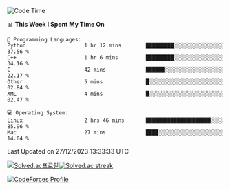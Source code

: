 
<!--START_SECTION:waka-->
![Code Time](http://img.shields.io/badge/Code%20Time-3%2C078%20hrs%2046%20mins-blue)

📊 **This Week I Spent My Time On** 

```text
💬 Programming Languages: 
Python                   1 hr 12 mins        █████████░░░░░░░░░░░░░░░░   37.56 % 
C++                      1 hr 6 mins         █████████░░░░░░░░░░░░░░░░   34.16 % 
C                        42 mins             ██████░░░░░░░░░░░░░░░░░░░   22.17 % 
Other                    5 mins              █░░░░░░░░░░░░░░░░░░░░░░░░   02.84 % 
XML                      4 mins              █░░░░░░░░░░░░░░░░░░░░░░░░   02.47 % 

💻 Operating System: 
Linux                    2 hrs 46 mins       █████████████████████░░░░   85.96 % 
Mac                      27 mins             ████░░░░░░░░░░░░░░░░░░░░░   14.04 % 
```


 Last Updated on 27/12/2023 13:33:33 UTC
<!--END_SECTION:waka-->


[![Solved.ac프로필](http://mazassumnida.wtf/api/generate_badge?boj=hckim96)](https://solved.ac/hckim96)[![Solved.ac streak](http://mazandi.herokuapp.com/api?handle=hckim96&theme=dark)](https://solved.ac/hckim96)


[![CodeForces Profile](https://cf.leed.at?id=hckim96)](https://codeforces.com/profile/hckim96)

